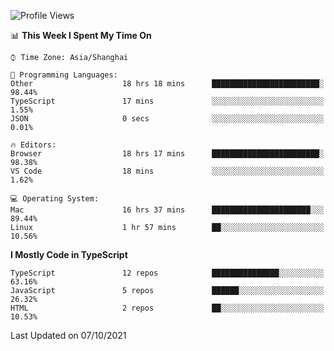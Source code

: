 <!--START_SECTION:waka-->
![Profile Views](http://img.shields.io/badge/Profile%20Views-7-blue)

📊 **This Week I Spent My Time On** 

```text
⌚︎ Time Zone: Asia/Shanghai

💬 Programming Languages: 
Other                    18 hrs 18 mins      ████████████████████████░   98.44% 
TypeScript               17 mins             ░░░░░░░░░░░░░░░░░░░░░░░░░   1.55% 
JSON                     0 secs              ░░░░░░░░░░░░░░░░░░░░░░░░░   0.01%

🔥 Editors: 
Browser                  18 hrs 17 mins      ████████████████████████░   98.38% 
VS Code                  18 mins             ░░░░░░░░░░░░░░░░░░░░░░░░░   1.62%

💻 Operating System: 
Mac                      16 hrs 37 mins      ██████████████████████░░░   89.44% 
Linux                    1 hr 57 mins        ██░░░░░░░░░░░░░░░░░░░░░░░   10.56%

```

**I Mostly Code in TypeScript** 

```text
TypeScript               12 repos            ███████████████░░░░░░░░░░   63.16% 
JavaScript               5 repos             ██████░░░░░░░░░░░░░░░░░░░   26.32% 
HTML                     2 repos             ██░░░░░░░░░░░░░░░░░░░░░░░   10.53%

```



 Last Updated on 07/10/2021
<!--END_SECTION:waka-->
